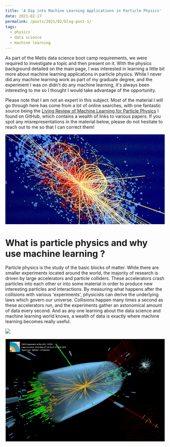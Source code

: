 ```yaml
---
title: 'A Dip into Machine Learning Applications in Particle Physics'
date: 2021-02-17
permalink: /posts/2021/02/blog-post-1/
tags:
  - physics
  - data science
  - machine learning
---
```



As part of the Metis data science boot camp requirements, we were required to investigate a topic and then present on it. With the physics background detailed on the main page, I was interested in learning a little bit more about machine learning applications in particle physics. While I never did any machine learning work as part of my graduate degree, and the experiment I was on didn't do any machine learning, it's always been interesting to me so I thought I would take advantage of the opportunity.

Please note that I am not an expert in this subject. Most of the material I will go through here has come from a lot of online searches, with one fantastic source being the [Living Review of Machine Learning for Particle Physics](https://iml-wg.github.io/HEPML-LivingReview/) I found on GitHub, which contains a wealth of links to various papers. If you spot any misrepresentations in the material below, please do not hesitate to reach out to me so that I can correct them! 


![](/images/particle_investigation_blog/ColorfolParticlesImage.png)

What is particle physics and why use machine learning ?
======

Particle physics is the study of the basic blocks of matter. While there are smaller experiments located around the world, the majority of research is driven by large accelerators and particle colliders. These accelerators crash particles into each other or into some material in order to produce new interesting particles and interactions. By measuring what happens after the collisions with various 'experiments', physicists can derive the underlying laws which govern our universe. Collisions happen many times a second as these accelerators run, and the experiments gather an astonomical amount of data every second. And as any one learning about the data science and machine learning world knows, a wealth of data is exactly where machine learning becomes really useful.


![](/images/particle_investigation_blog/CernTunnel.png)




![](/images/particle_investigation_blog/CMS_Event.png)









<!-- Machine Learning Applications in Particle Physics
====== -->








